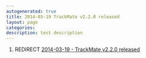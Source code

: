 ```yaml
---
autogenerated: true
title: 2014-03-19 TrackMate v2.2.0 released
layout: page
categories: 
description: test description
---
```


1.  REDIRECT [2014-03-19 - TrackMate v2.2.0 released](2014-03-19_-_TrackMate_v2.2.0_released)
